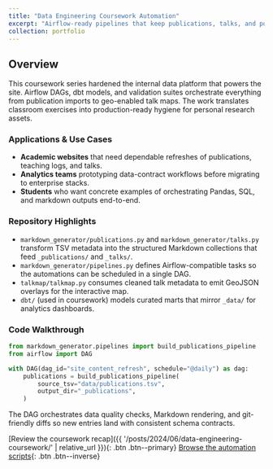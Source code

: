 ```yaml
---
title: "Data Engineering Coursework Automation"
excerpt: "Airflow-ready pipelines that keep publications, talks, and portfolio data in sync."
collection: portfolio
---
```


## Overview

This coursework series hardened the internal data platform that powers the site. Airflow DAGs, dbt models,
and validation suites orchestrate everything from publication imports to geo-enabled talk maps. The work
translates classroom exercises into production-ready hygiene for personal research assets.

### Applications & Use Cases

- **Academic websites** that need dependable refreshes of publications, teaching logs, and talks.
- **Analytics teams** prototyping data-contract workflows before migrating to enterprise stacks.
- **Students** who want concrete examples of orchestrating Pandas, SQL, and markdown outputs end-to-end.

### Repository Highlights

- `markdown_generator/publications.py` and `markdown_generator/talks.py` transform TSV metadata into the
  structured Markdown collections that feed `_publications/` and `_talks/`.
- `markdown_generator/pipelines.py` defines Airflow-compatible tasks so the automations can be scheduled in a
  single DAG.
- `talkmap/talkmap.py` consumes cleaned talk metadata to emit GeoJSON overlays for the interactive map.
- `dbt/` (used in coursework) models curated marts that mirror `_data/` for analytics dashboards.

### Code Walkthrough

```python
from markdown_generator.pipelines import build_publications_pipeline
from airflow import DAG

with DAG(dag_id="site_content_refresh", schedule="@daily") as dag:
    publications = build_publications_pipeline(
        source_tsv="data/publications.tsv",
        output_dir="_publications",
    )
```

The DAG orchestrates data quality checks, Markdown rendering, and git-friendly diffs so new entries land with
consistent schema contracts.

[Review the coursework recap]({{ '/posts/2024/06/data-engineering-coursework/' | relative_url }}){: .btn .btn--primary}
[Browse the automation scripts](https://github.com/annakuchko/annakuchko.github.io/tree/main/markdown_generator){: .btn .btn--inverse}
